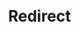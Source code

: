 ﻿---
layout: src/layouts/Redirect.astro
title: Redirect
redirect: https://yamldoc.liuyan.wang/docs/runbooks/runbook-examples/azure
pubDate:  2023-01-01
navSearch: false
navSitemap: false
navMenu: false
---

